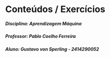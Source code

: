 # Conteúdos / Exercícios

##### Disciplina: Aprendizagem Máquina

##### Professor: Pablo Coelho Ferreira

##### Aluno: Gustavo von Sperling - 2414290052
